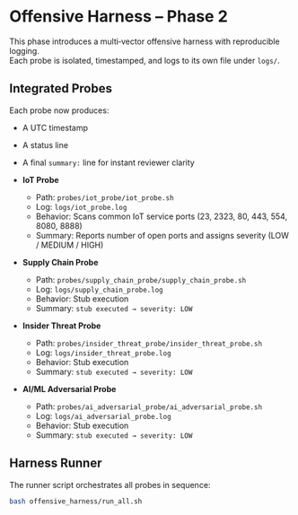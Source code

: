 # Offensive Harness – Phase 2

This phase introduces a multi‑vector offensive harness with reproducible logging.  
Each probe is isolated, timestamped, and logs to its own file under `logs/`.

## Integrated Probes

Each probe now produces:
- A UTC timestamp
- A status line
- A final `summary:` line for instant reviewer clarity

- **IoT Probe**  
  - Path: `probes/iot_probe/iot_probe.sh`  
  - Log: `logs/iot_probe.log`  
  - Behavior: Scans common IoT service ports (23, 2323, 80, 443, 554, 8080, 8888)  
  - Summary: Reports number of open ports and assigns severity (LOW / MEDIUM / HIGH)

- **Supply Chain Probe**  
  - Path: `probes/supply_chain_probe/supply_chain_probe.sh`  
  - Log: `logs/supply_chain_probe.log`  
  - Behavior: Stub execution  
  - Summary: `stub executed → severity: LOW`

- **Insider Threat Probe**  
  - Path: `probes/insider_threat_probe/insider_threat_probe.sh`  
  - Log: `logs/insider_threat_probe.log`  
  - Behavior: Stub execution  
  - Summary: `stub executed → severity: LOW`

- **AI/ML Adversarial Probe**  
  - Path: `probes/ai_adversarial_probe/ai_adversarial_probe.sh`  
  - Log: `logs/ai_adversarial_probe.log`  
  - Behavior: Stub execution  
  - Summary: `stub executed → severity: LOW`

## Harness Runner

The runner script orchestrates all probes in sequence:

```bash
bash offensive_harness/run_all.sh
